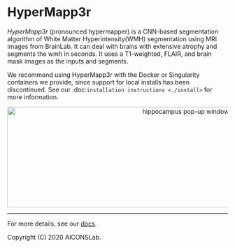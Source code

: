 # HyperMapp3r

*HyperMapp3r* (pronounced hypermapper) is a CNN-based segmentation algorithm of White Matter Hyperintensity(WMH) segmentation using MRI images from BrainLab. It can deal with brains with extensive atrophy and segments the wmh in seconds. It uses a T1-weighted, FLAIR, and brain mask images as the inputs and segments.

We recommend using HyperMapp3r with the Docker or Singularity containers we provide, since support for local installs has been discontinued. See our :doc:`installation instructions <./install>` for more information.
<p align="center">
      <img src="docs/images/wmh_pipeline.png" alt="hippocampus pop-up window"
      width="800" height="230"/>
</p>


____________________________

For more details, see our [docs](https://hypermapp3r.readthedocs.io).

Copyright (C) 2020 AICONSLab.
